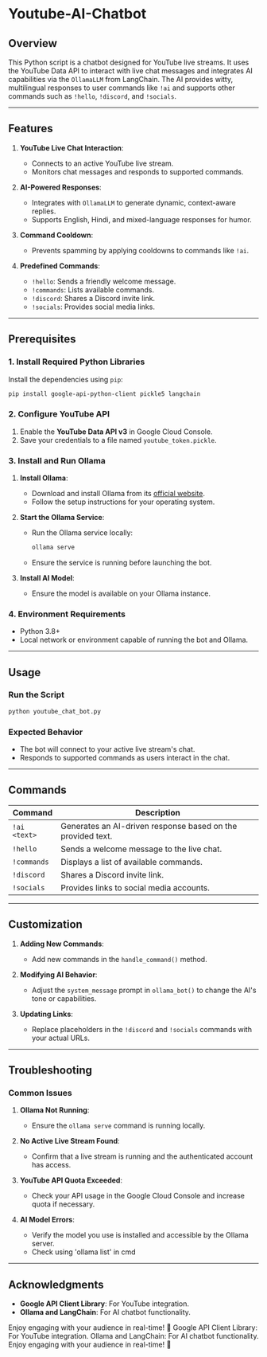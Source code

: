# Youtube-AI-Chatbot

## Overview
This Python script is a chatbot designed for YouTube live streams. It uses the YouTube Data API to interact with live chat messages and integrates AI capabilities via the `OllamaLLM` from LangChain. The AI provides witty, multilingual responses to user commands like `!ai` and supports other commands such as `!hello`, `!discord`, and `!socials`.

---

## Features
1. **YouTube Live Chat Interaction**:  
   - Connects to an active YouTube live stream.  
   - Monitors chat messages and responds to supported commands.  

2. **AI-Powered Responses**:  
   - Integrates with `OllamaLLM` to generate dynamic, context-aware replies.  
   - Supports English, Hindi, and mixed-language responses for humor.  

3. **Command Cooldown**:  
   - Prevents spamming by applying cooldowns to commands like `!ai`.  

4. **Predefined Commands**:  
   - `!hello`: Sends a friendly welcome message.  
   - `!commands`: Lists available commands.  
   - `!discord`: Shares a Discord invite link.  
   - `!socials`: Provides social media links.  

---

## Prerequisites
### 1. Install Required Python Libraries
Install the dependencies using `pip`:
```bash
pip install google-api-python-client pickle5 langchain
```

### 2. Configure YouTube API
1. Enable the **YouTube Data API v3** in Google Cloud Console.
2. Save your credentials to a file named `youtube_token.pickle`.

### 3. Install and Run Ollama
1. **Install Ollama**:
   - Download and install Ollama from its [official website](https://ollama.ai/).
   - Follow the setup instructions for your operating system.

2. **Start the Ollama Service**:
   - Run the Ollama service locally:
     ```bash
     ollama serve
     ```
   - Ensure the service is running before launching the bot.

3. **Install AI Model**:
   - Ensure the model is available on your Ollama instance.

### 4. Environment Requirements
- Python 3.8+
- Local network or environment capable of running the bot and Ollama.

---

## Usage
### Run the Script
```bash
python youtube_chat_bot.py
```

### Expected Behavior
- The bot will connect to your active live stream's chat.
- Responds to supported commands as users interact in the chat.

---

## Commands
| Command       | Description                                                                                     |
|---------------|-------------------------------------------------------------------------------------------------|
| `!ai <text>`  | Generates an AI-driven response based on the provided text.                                     |
| `!hello`      | Sends a welcome message to the live chat.                                                       |
| `!commands`   | Displays a list of available commands.                                                          |
| `!discord`    | Shares a Discord invite link.                                                                   |
| `!socials`    | Provides links to social media accounts.                                                        |

---

## Customization
1. **Adding New Commands**:
   - Add new commands in the `handle_command()` method.

2. **Modifying AI Behavior**:
   - Adjust the `system_message` prompt in `ollama_bot()` to change the AI's tone or capabilities.

3. **Updating Links**:
   - Replace placeholders in the `!discord` and `!socials` commands with your actual URLs.

---

## Troubleshooting
### Common Issues
1. **Ollama Not Running**:
   - Ensure the `ollama serve` command is running locally.

2. **No Active Live Stream Found**:
   - Confirm that a live stream is running and the authenticated account has access.

3. **YouTube API Quota Exceeded**:
   - Check your API usage in the Google Cloud Console and increase quota if necessary.

4. **AI Model Errors**:
   - Verify the model you use is installed and accessible by the Ollama server.
   - Check using 'ollama list' in cmd 

---

## Acknowledgments
- **Google API Client Library**: For YouTube integration.
- **Ollama and LangChain**: For AI chatbot functionality.

Enjoy engaging with your audience in real-time! 🚀
Google API Client Library: For YouTube integration.
Ollama and LangChain: For AI chatbot functionality.
Enjoy engaging with your audience in real-time! 🚀
